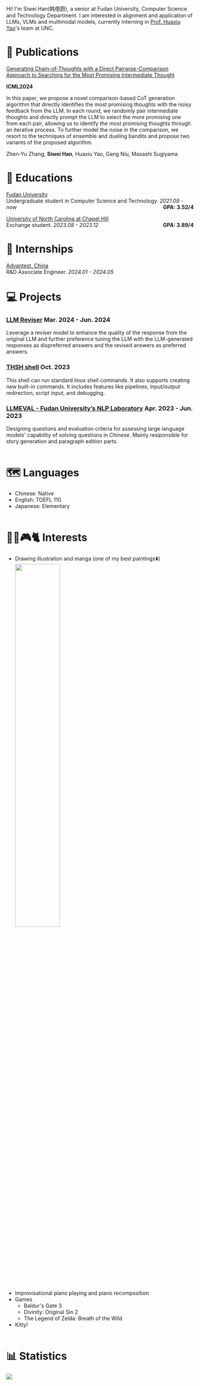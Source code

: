 Hi! I'm Siwei Han(韩偲蔚), a senior at Fudan University, Computer Science and Technology Department. I am interested in alignment and application of LLMs, VLMs and multimodal models, currently interning in [Prof. Huaxiu Yao](https://www.huaxiuyao.io)'s team at UNC.

# 📝 Publications 
[Generating Chain-of-Thoughts with a Direct Pairwise-Comparison Approach to Searching for the Most Promising Intermediate Thought](https://arxiv.org/abs/2402.06918) 

**ICML2024**

In this paper, we propose a novel comparison-based CoT generation algorithm that directly identifies the most promising thoughts with the noisy feedback from the LLM. In each round, we randomly pair intermediate thoughts and directly prompt the LLM to select the more promising one from each pair, allowing us to identify the most promising thoughts through an iterative process. To further model the noise in the comparison, we resort to the techniques of ensemble and dueling bandits and propose two variants of the proposed algorithm.

Zhen-Yu Zhang, **Siwei Han**, Huaxiu Yao, Gang Niu, Masashi Sugiyama

# 📖 Educations

[Fudan University](https://www.fudan.edu.cn/en/)    
Undergraduate student in Computer Science and Technology. *2021.09 - now* 
<span style="float: right;">**GPA: 3.52/4**</span>

[University of North Carolina at Chapel Hill](https://www.unc.edu/)    
Exchange student. *2023.08 - 2023.12* 
<span style="float: right;">**GPA: 3.89/4**</span>


# 💼 Internships

[Advantest, China](https://www.advantest.com/)    
R&D Associate Engineer. *2024.01 - 2024.05*



# 💻 Projects
### [LLM Reviser](https://github.com/Lillianwei-h/weak_aligner) Mar. 2024 - Jun. 2024
Leverage a reviser model to enhance the quality of the response from the original LLM and further preference tuning the LLM with the LLM-generated responses as dispreferred answers and the revised answers as preferred answers.

### [THSH shell](https://github.com/Lillianwei-h/Comp-530/tree/lab1) Oct. 2023
This shell can run standard linux shell commands. It also supports creating new built-in commands. It
includes features like pipelines, input/output redirection, script input, and debugging.

### [LLMEVAL - Fudan University’s NLP Laboratory](http://www.llmeval.com/) Apr. 2023 - Jun. 2023
Designing questions and evaluation criteria for assessing large language models' capability of solving questions in Chinese. Mainly resiponsible for story generation and paragraph edition parts.
<br><br>

# 🗺️ Languages
- Chinese: Native
- English: TOEFL 110
- Japanese: Elementary
<br><br>

# 🎨🎹🎮🐈 Interests
- Drawing illustration and manga
  (one of my best paintings⬇️)
  <img src="https://github.com/user-attachments/assets/bc2ffb6b-f0ab-411c-b13a-4efe9344d18b" style="width: 50%;">
- Improvisational piano playing and piano recomposition
- Games
  - Baldur's Gate 3
  - Divinity: Original Sin 2
  - The Legend of Zelda: Breath of the Wild
- Kitty!
<br><br>

# 📊 Statistics
[![](https://github-readme-stats.vercel.app/api/top-langs/?username=lillianwei-h&layout=compact&langs_count=8&theme=swift&count_private=true)](https://github.com/lillianwei-h)
